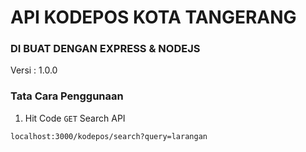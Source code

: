 # **API KODEPOS KOTA TANGERANG** #
### DI BUAT DENGAN EXPRESS & NODEJS ###

Versi : 1.0.0

### Tata Cara Penggunaan ###

1. Hit Code `GET` Search API

`localhost:3000/kodepos/search?query=larangan`





